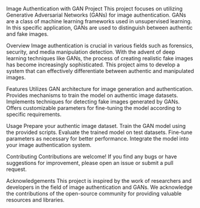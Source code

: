 Image Authentication with GAN Project
This project focuses on utilizing Generative Adversarial Networks (GANs) for image authentication. GANs are a class of machine learning frameworks used in unsupervised learning. In this specific application, GANs are used to distinguish between authentic and fake images.

Overview
Image authentication is crucial in various fields such as forensics, security, and media manipulation detection. With the advent of deep learning techniques like GANs, the process of creating realistic fake images has become increasingly sophisticated. This project aims to develop a system that can effectively differentiate between authentic and manipulated images.

Features
Utilizes GAN architecture for image generation and authentication.
Provides mechanisms to train the model on authentic image datasets.
Implements techniques for detecting fake images generated by GANs.
Offers customizable parameters for fine-tuning the model according to specific requirements.

Usage
Prepare your authentic image dataset.
Train the GAN model using the provided scripts.
Evaluate the trained model on test datasets.
Fine-tune parameters as necessary for better performance.
Integrate the model into your image authentication system.

Contributing
Contributions are welcome! If you find any bugs or have suggestions for improvement, please open an issue or submit a pull request.

Acknowledgements
This project is inspired by the work of researchers and developers in the field of image authentication and GANs.
We acknowledge the contributions of the open-source community for providing valuable resources and libraries.
